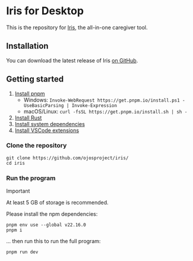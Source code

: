 # Iris for Desktop

This is the repository for [Iris](https://ojosproject.org/iris/), the all-in-one
caregiver tool.

## Installation

You can download the latest release of Iris
[on GitHub](https://github.com/ojosproject/iris/releases/latest/).

## Getting started

1. [Install pnpm](https://pnpm.io/installation)
   * Windows: `Invoke-WebRequest https://get.pnpm.io/install.ps1 -UseBasicParsing | Invoke-Expression`
   * macOS/Linux: `curl -fsSL https://get.pnpm.io/install.sh | sh -`
2. [Install Rust](https://www.rust-lang.org/tools/install)
3. [Install system dependencies](https://tauri.app/start/prerequisites/#system-dependencies)
4. [Install VSCode extensions](https://code.visualstudio.com/docs/configure/extensions/extension-marketplace#_recommended-extensions)

### Clone the repository

```shell
git clone https://github.com/ojosproject/iris/
cd iris
```

### Run the program

> [!IMPORTANT]
> At least 5 GB of storage is recommended.

Please install the npm dependencies:

```shell
pnpm env use --global v22.16.0
pnpm i
```

... then run this to run the full program:

```shell
pnpm run dev
```
